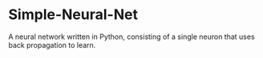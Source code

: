 # Simple-Neural-Net

A neural network written in Python, consisting of a single neuron that uses back propagation to learn.
